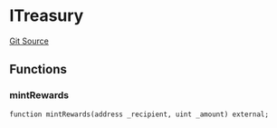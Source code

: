 # ITreasury
[Git Source](https://github.com/KlimaDAO/klimadao-solidity/blob/b98fc1e8b7dcf2a7b80bbaba384c8c84431739fc/src/protocol/staking/regular/KlimaStakingDistributor_v4.sol)


## Functions
### mintRewards


```solidity
function mintRewards(address _recipient, uint _amount) external;
```

